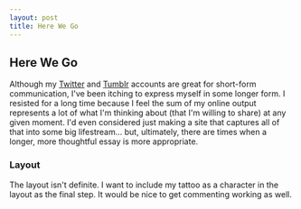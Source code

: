 ```yaml
---
layout: post
title: Here We Go
---
```


## Here We Go ##

Although my [Twitter][mytwitter] and [Tumblr][mytumblr] accounts are great for short-form communication, I've been itching to express myself in some longer form. I resisted for a long time because I feel the sum of my online output represents a lot of what I'm thinking about (that I'm willing to share) at any given moment. I'd even considered just making a site that captures all of that into some big lifestream... but, ultimately, there are times when a longer, more thoughtful essay is more appropriate.

### Layout ###

The layout isn't definite. I want to include my tattoo as a character in the layout as the final step. It would be nice to get commenting working as well.


[mytwitter]: http://twitter.com/drhayes "My Twitter account"
[mytumblr]: http://tumblr.davidrhayes.com "My Tumblr account"